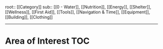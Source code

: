 root:: [[Category]]
sub:: [[0 - Water]], [[Nutrition]], [[Energy]], [[Shelter]], [[Wellness]], [[First Aid]], [[Tools]], [[Navigation & Time]], [[Equipment]], [[Building]], [[Clothing]]

---


# Area of Interest TOC
